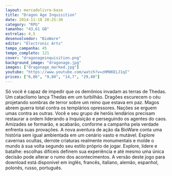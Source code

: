 ```yaml
---
layout: mercadolivre-base
title: "Dragon Age Inquisition"
date: 2014-11-18 20:25:30
category: "RPG"
tamanho: "43,61 GB"
estrelas: 4,5
desenvolvedor: "BioWare"
editor: "Electronic Arts"
tempo_campanha: 45
tempo_completo: 121
cover: "dragonageinquisition.png"
background_image: "dragonage.jpg"
images: ["dragonage_marked.jpg"]
youtube: "https://www.youtube.com/watch?v=zHM8KELJ1qI"
prices: ["6,86", "9,80", "14,7", "29,40"]
---
```


Só você é capaz de impedir que os demônios invadam as terras de Thedas. Um cataclismo lança Thedas em um turbilhão. Dragões escurecem o céu projetando sombras de terror sobre um reino que estava em paz. Magos abrem guerra total contra os templários opressores. Nações se erguem umas contra as outras. Você e seu grupo de heróis lendários precisam restaurar a ordem liderando a Inquisição e perseguindo os agentes do caos. Amizades se formarão, e acabarão, conforme a campanha pela verdade enfrenta suas provações. A nova aventura de ação da BioWare conta uma história sem igual ambientada em um cenário vasto e mutável. Explore cavernas ocultas, derrote criaturas realmente monumentais e molde o mundo à sua volta segundo seu estilo próprio de jogar. Explore, lidere e batalhe: escolhas difíceis definem sua experiência e até mesmo uma única decisão pode alterar o rumo dos acontecimentos. A versão deste jogo para download está disponível em inglês, francês, italiano, alemão, espanhol, polonês, russo, português.
